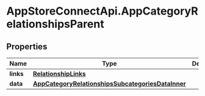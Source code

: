 # AppStoreConnectApi.AppCategoryRelationshipsParent

## Properties

Name | Type | Description | Notes
------------ | ------------- | ------------- | -------------
**links** | [**RelationshipLinks**](RelationshipLinks.md) |  | [optional] 
**data** | [**AppCategoryRelationshipsSubcategoriesDataInner**](AppCategoryRelationshipsSubcategoriesDataInner.md) |  | [optional] 


